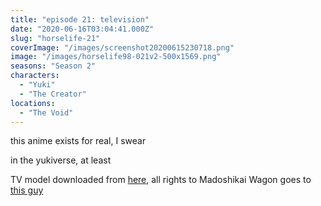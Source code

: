 ```yaml
---
title: "episode 21: television"
date: "2020-06-16T03:04:41.000Z"
slug: "horselife-21"
coverImage: "/images/screenshot20200615230718.png"
image: "/images/horselife98-021v2-500x1569.png"
seasons: "Season 2"
characters:
  - "Yuki"
  - "The Creator"
locations:
  - "The Void"
---
```


this anime exists for real, I swear

in the yukiverse, at least

TV model downloaded from [here](https://sketchfab.com/3d-models/old-tv-3f7bfa2b8d134c4ca2acd395e307f9e6), all rights to Madoshikai Wagon goes to [this guy](https://www.youtube.com/watch?v=CNzdZ1-WR4w&t=194)
